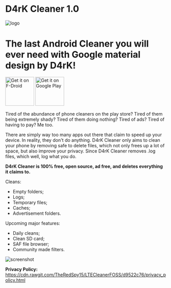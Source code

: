 # D4rK Cleaner 1.0
![logo](https://github.com/D4rK7355608/com.d4rk.cleaner/blob/master/screenshots/logo.png) 

# The last Android Cleaner you will ever need with Google material design by D4rK!

[<img src="https://f-droid.org/badge/get-it-on.png"
     alt="Get it on F-Droid"
     height="90">](https://f-droid.org/packages/d4rk/)
[<img src="https://play.google.com/intl/en_us/badges/images/generic/en-play-badge.png"
    alt="Get it on Google Play"
    height="90">](https://play.google.com/store/apps/details?id=d4rk)

Tired of the abundance of phone cleaners on the play store? Tired of 
them being extremely shady? Tired of them doing nothing? Tired of ads? 
Tired of having to pay? Me too.

There are simply way too many apps out there that claim to speed up your device. In reality, they don't do anything.
D4rK Cleaner only aims to clean your phone by removing safe to delete files, which not only frees up a lot of space, but also improve your privacy. Since D4rK Cleaner removes .log files, which well, log what you do.

__D4rK Cleaner is 100% free, open source, ad free, and deletes everything it claims to.__

Cleans:
- Empty folders;
- Logs;
- Temporary files;
- Caches;
- Advertisement folders.

Upcoming major features:
- Daily cleans;
- Clean SD card;
- SAF file browser;
- Community made filters.

![screenshot](https://github.com/D4rK7355608/com.d4rk.cleaner/blob/master/screenshots/screenshot_1.png)

__Privacy Policy:__ https://cdn.rawgit.com/TheRedSpy15/LTECleanerFOSS/d9522c76/privacy_policy.html
